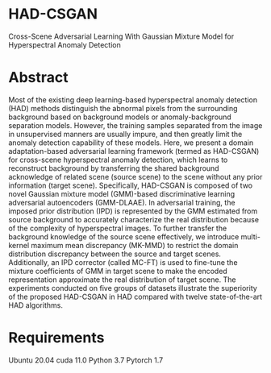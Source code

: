 # HAD-CSGAN
Cross-Scene Adversarial Learning With Gaussian Mixture Model for Hyperspectral Anomaly Detection
# Abstract
Most of the existing deep learning-based hyperspectral anomaly detection (HAD) methods distinguish the abnormal pixels from the surrounding background based on background models or anomaly-background separation models. However, the training samples separated from the image in unsupervised manners are usually impure, and then greatly limit the anomaly detection capability of these models. Here, we present a domain adaptation-based adversarial learning framework (termed as HAD-CSGAN) for cross-scene hyperspectral anomaly detection, which learns to reconstruct background by transferring the shared background acknowledge of related scene (source scene) to the scene without any prior information (target scene). Specifically, HAD-CSGAN is composed of two novel Gaussian mixture model (GMM)-based discriminative learning adversarial autoencoders (GMM-DLAAE). In adversarial training, the imposed prior distribution (IPD) is represented by the GMM estimated from source background to accurately characterize the real distribution because of the complexity of hyperspectral images. To further transfer the background knowledge of the source scene effectively, we introduce multi-kernel maximum mean discrepancy (MK-MMD) to restrict the domain distribution discrepancy between the source and target scenes. Additionally, an IPD corrector (called MC-FT) is used to fine-tune the mixture coefficients of GMM in target scene to make the encoded representation approximate the real distribution of target scene. The experiments conducted on five groups of datasets illustrate the superiority of the proposed HAD-CSGAN in HAD compared with twelve state-of-the-art HAD algorithms.
# Requirements
Ubuntu 20.04 cuda 11.0
Python 3.7 Pytorch 1.7
